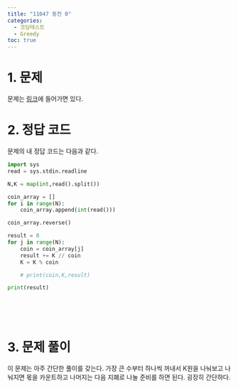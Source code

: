 ```yaml
---
title: "11047 동전 0"
categories:
  - 코딩테스트
  - Greedy
toc: true
---
```

  
# 1. 문제
문제는 [링크](https://www.acmicpc.net/problem/11047)에 들어가면 있다.

# 2. 정답 코드

문제의 내 정답 코드는 다음과 같다.

```python
import sys
read = sys.stdin.readline

N,K = map(int,read().split())

coin_array = []
for i in range(N):
    coin_array.append(int(read()))

coin_array.reverse()

result = 0
for j in range(N):
    coin = coin_array[j]
    result += K // coin
    K = K % coin

    # print(coin,K,result)

print(result)

```

<br/><br/><br/>

# 3. 문제 풀이

이 문제는 아주 간단한 풀이를 갖는다. 가장 큰 수부터 하나씩 꺼내서 K원을 나눠보고 
나눠지면 몫을 카운트하고 나머지는 다음 지폐로 나눌 준비를 하면 된다. 굉장히 간단하다.